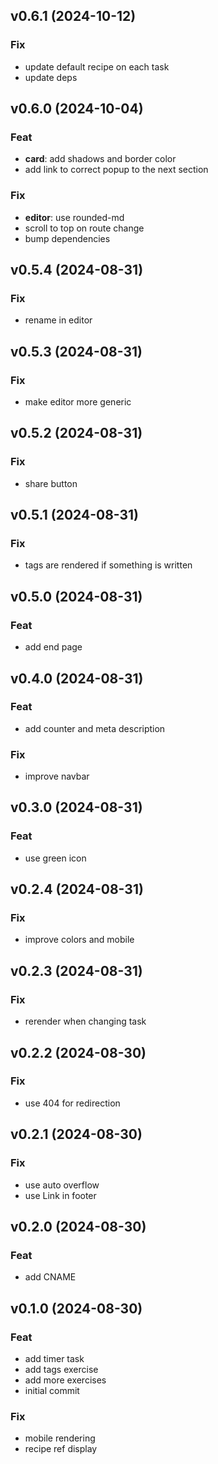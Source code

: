## v0.6.1 (2024-10-12)

### Fix

- update default recipe on each task
- update deps

## v0.6.0 (2024-10-04)

### Feat

- **card**: add shadows and border color
- add link to correct popup to the next section

### Fix

- **editor**: use rounded-md
- scroll to top on route change
- bump dependencies

## v0.5.4 (2024-08-31)

### Fix

- rename in editor

## v0.5.3 (2024-08-31)

### Fix

- make editor more generic

## v0.5.2 (2024-08-31)

### Fix

- share button

## v0.5.1 (2024-08-31)

### Fix

- tags are rendered if something is written

## v0.5.0 (2024-08-31)

### Feat

- add end page

## v0.4.0 (2024-08-31)

### Feat

- add counter and meta description

### Fix

- improve navbar

## v0.3.0 (2024-08-31)

### Feat

- use green icon

## v0.2.4 (2024-08-31)

### Fix

- improve colors and mobile

## v0.2.3 (2024-08-31)

### Fix

- rerender when changing task

## v0.2.2 (2024-08-30)

### Fix

- use 404 for redirection

## v0.2.1 (2024-08-30)

### Fix

- use auto overflow
- use Link in footer

## v0.2.0 (2024-08-30)

### Feat

- add CNAME

## v0.1.0 (2024-08-30)

### Feat

- add timer task
- add tags exercise
- add more exercises
- initial commit

### Fix

- mobile rendering
- recipe ref display
